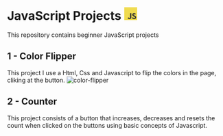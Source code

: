 # JavaScript Projects <code><img height="30" src="https://raw.githubusercontent.com/github/explore/80688e429a7d4ef2fca1e82350fe8e3517d3494d/topics/javascript/javascript.png"></code>

This repository contains beginner JavaScript projects

## 1 - Color Flipper
This project I use a Html, Css and Javascript to flip the colors in the page, cliking at the button.
![color-flipper](https://github.com/giomovini/JavaScript_Projects/assets/63116407/0dd6bb29-ba14-4e4c-ac5b-e94b1ee16043)

## 2 - Counter
This project consists of a button that increases, decreases and resets the count when clicked on the buttons using basic concepts of Javascript.
